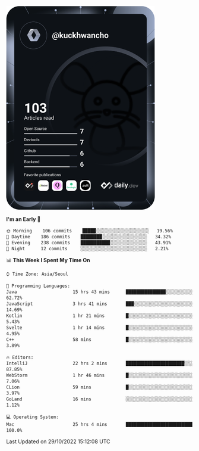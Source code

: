 <a href="https://app.daily.dev/kuckhwancho"><img src="https://github.com/kuckjwi0928/kuckjwi0928/blob/master/devcard.svg" width="400" alt="Kuckjwi Devcard"/></a>

<!--START_SECTION:waka-->
**I'm an Early 🐤** 

```text
🌞 Morning    106 commits    █████░░░░░░░░░░░░░░░░░░░░   19.56% 
🌆 Daytime    186 commits    ████████░░░░░░░░░░░░░░░░░   34.32% 
🌃 Evening    238 commits    ███████████░░░░░░░░░░░░░░   43.91% 
🌙 Night      12 commits     ░░░░░░░░░░░░░░░░░░░░░░░░░   2.21%

```


📊 **This Week I Spent My Time On** 

```text
⌚︎ Time Zone: Asia/Seoul

💬 Programming Languages: 
Java                     15 hrs 43 mins      ███████████████░░░░░░░░░░   62.72% 
JavaScript               3 hrs 41 mins       ███░░░░░░░░░░░░░░░░░░░░░░   14.69% 
Kotlin                   1 hr 21 mins        █░░░░░░░░░░░░░░░░░░░░░░░░   5.43% 
Svelte                   1 hr 14 mins        █░░░░░░░░░░░░░░░░░░░░░░░░   4.95% 
C++                      58 mins             █░░░░░░░░░░░░░░░░░░░░░░░░   3.89%

🔥 Editors: 
IntelliJ                 22 hrs 2 mins       ██████████████████████░░░   87.85% 
WebStorm                 1 hr 46 mins        █░░░░░░░░░░░░░░░░░░░░░░░░   7.06% 
CLion                    59 mins             █░░░░░░░░░░░░░░░░░░░░░░░░   3.97% 
GoLand                   16 mins             ░░░░░░░░░░░░░░░░░░░░░░░░░   1.12%

💻 Operating System: 
Mac                      25 hrs 4 mins       █████████████████████████   100.0%

```


 Last Updated on 29/10/2022 15:12:08 UTC
<!--END_SECTION:waka-->
